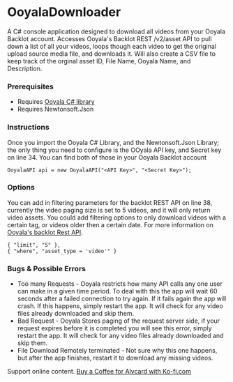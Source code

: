 # OoyalaDownloader
A C# console application designed to download all videos from your Ooyala Backlot account. Accesses Ooyala's Backlot REST /v2/asset API to pull down a list of all your videos, loops though each video to get the original upload source media file, and downloads it. Will also create a CSV file to keep track of the orginal asset ID, File Name, Ooyala Name, and Description.

### Prerequisites
* Requires [Ooyala C# library](https://github.com/ooyala/csharp-v2-sdk)
* Requires Newtonsoft.Json

### Instructions
Once you import the Ooyala C# Library, and the Newtonsoft.Json Library; the only thing you need to configure is the OOyala API key, and Secret key on line 34. You can find both of those in your Ooyala Backlot account
```
OoyalaAPI api = new OoyalaAPI("<API Key>", "<Secret Key>");
```

### Options
You can add in filtering parameters for the backlot REST API on line 38, currently the video paging size is set to 5 videos, and it will only return video assets. You could add filtering options to only download videos with a certain tag, or videos older then a certain date. For more information on [Ooyala's backlot Rest API](http://help.ooyala.com/video-platform/api/assets.html).
```
{ "limit", "5" },
{ "where", "asset_type = 'video'" }
```

### Bugs & Possible Errors
* Too many Requests - Ooyala restricts how many API calls any one user can make in a given time period. To deal with this the app will wait 60 seconds after a failed connection to try again. If it fails again the app will crash. If this happens, simply restart the app. It will check for any video files already downloaded and skip them.
* Bad Request - Ooyala Stores paging of the request server side, if your request expires before it is completed you will see this error, simply restart the app. It will check for any video files already downloaded and skip them.
* File Download Remotely terminated - Not sure why this one happens, but after the app finishes, restart it to download any missing videos.

Support online content. [Buy a Coffee for Alvcard with Ko-fi.com](https://ko-fi.com/G2G65JKY)
